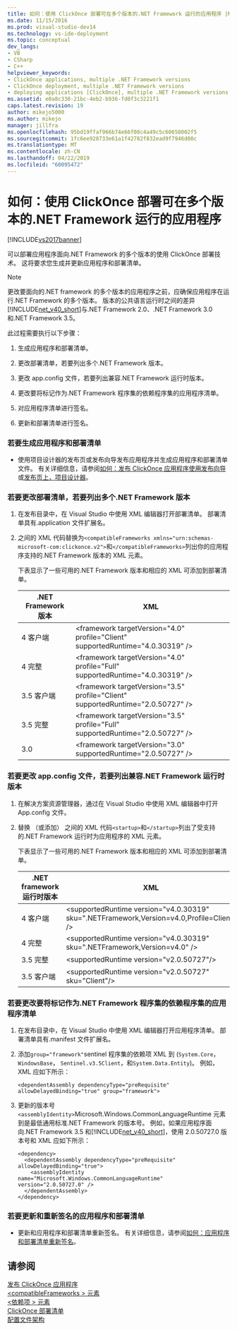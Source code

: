 ```yaml
---
title: 如何：使用 ClickOnce 部署可在多个版本的.NET Framework 运行的应用程序 |Microsoft Docs
ms.date: 11/15/2016
ms.prod: visual-studio-dev14
ms.technology: vs-ide-deployment
ms.topic: conceptual
dev_langs:
- VB
- CSharp
- C++
helpviewer_keywords:
- ClickOnce applications, multiple .NET Framework versions
- ClickOnce deployment, multiple .NET Framework versions
- deploying applications [ClickOnce], multiple .NET Framework versions
ms.assetid: e0a8c330-21bc-4eb2-b936-fd0f3c3221f1
caps.latest.revision: 19
author: mikejo5000
ms.author: mikejo
manager: jillfra
ms.openlocfilehash: 95bd19ffaf966b74e66f08c4a49c5c60658002f5
ms.sourcegitcommit: 1fc6ee928733e61a1f42782f832ead9f7946d00c
ms.translationtype: MT
ms.contentlocale: zh-CN
ms.lasthandoff: 04/22/2019
ms.locfileid: "60095472"
---
```

# <a name="how-to-use-clickonce-to-deploy-applications-that-can-run-on-multiple-versions-of-the-net-framework"></a>如何：使用 ClickOnce 部署可在多个版本的.NET Framework 运行的应用程序
[!INCLUDE[vs2017banner](../includes/vs2017banner.md)]

可以部署应用程序面向.NET Framework 的多个版本的使用 ClickOnce 部署技术。 这将要求您生成并更新应用程序和部署清单。  
  
> [!NOTE]
>  更改要面向的.NET framework 的多个版本的应用程序之前，应确保应用程序在运行.NET Framework 的多个版本。 版本的公共语言运行时之间的差异[!INCLUDE[net_v40_short](../includes/net-v40-short-md.md)]与.NET Framework 2.0、.NET Framework 3.0 和.NET Framework 3.5。  
  
 此过程需要执行以下步骤：  
  
1. 生成应用程序和部署清单。  
  
2. 更改部署清单，若要列出多个.NET Framework 版本。  
  
3. 更改 app.config 文件，若要列出兼容.NET Framework 运行时版本。  
  
4. 更改要将标记作为.NET Framework 程序集的依赖程序集的应用程序清单。  
  
5. 对应用程序清单进行签名。  
  
6. 更新和部署清单进行签名。  
  
### <a name="to-generate-the-application-and-deployment-manifests"></a>若要生成应用程序和部署清单  
  
- 使用项目设计器的发布页或发布向导发布应用程序并生成应用程序和部署清单文件。 有关详细信息，请参阅[如何：发布 ClickOnce 应用程序使用发布向导](../deployment/how-to-publish-a-clickonce-application-using-the-publish-wizard.md)或[发布页上，项目设计器](../ide/reference/publish-page-project-designer.md)。  
  
### <a name="to-change-the-deployment-manifest-to-list-the-multiple-net-framework-versions"></a>若要更改部署清单，若要列出多个.NET Framework 版本  
  
1. 在发布目录中，在 Visual Studio 中使用 XML 编辑器打开部署清单。 部署清单具有.application 文件扩展名。  
  
2. 之间的 XML 代码替换为`<compatibleFrameworks xmlns="urn:schemas-microsoft-com:clickonce.v2">`和`</compatibleFrameworks>`列出你的应用程序支持的.NET Framework 版本的 XML 元素。  
  
     下表显示了一些可用的.NET Framework 版本和相应的 XML 可添加到部署清单。  
  
    |.NET Framework 版本|XML|  
    |----------------------------|---------|  
    |4 客户端|\<framework targetVersion="4.0" profile="Client" supportedRuntime="4.0.30319" />|  
    |4 完整|\<framework targetVersion="4.0" profile="Full" supportedRuntime="4.0.30319" />|  
    |3.5 客户端|\<framework targetVersion="3.5" profile="Client" supportedRuntime="2.0.50727" />|  
    |3.5 完整|\<framework targetVersion="3.5" profile="Full" supportedRuntime="2.0.50727" />|  
    |3.0|\<framework targetVersion="3.0" supportedRuntime="2.0.50727" />|  
  
### <a name="to-change-the-appconfig-file-to-list-the-compatible-net-framework-runtime-versions"></a>若要更改 app.config 文件，若要列出兼容.NET Framework 运行时版本  
  
1. 在解决方案资源管理器，通过在 Visual Studio 中使用 XML 编辑器中打开 App.config 文件。  
  
2. 替换 （或添加） 之间的 XML 代码`<startup>`和`</startup>`列出了受支持的.NET Framework 运行时为应用程序的 XML 元素。  
  
     下表显示了一些可用的.NET Framework 版本和相应的 XML 可添加到部署清单。  
  
    |.NET framework 运行时版本|XML|  
    |------------------------------------|---------|  
    |4 客户端|\<supportedRuntime version="v4.0.30319" sku=".NETFramework,Version=v4.0,Profile=Client" />|  
    |4 完整|\<supportedRuntime version="v4.0.30319" sku=".NETFramework,Version=v4.0" />|  
    |3.5 完整|\<supportedRuntime version="v2.0.50727"/>|  
    |3.5 客户端|\<supportedRuntime version="v2.0.50727" sku="Client"/>|  
  
### <a name="to-change-the-application-manifest-to-mark-dependent-assemblies-as-net-framework-assemblies"></a>若要更改要将标记作为.NET Framework 程序集的依赖程序集的应用程序清单  
  
1. 在发布目录中，在 Visual Studio 中使用 XML 编辑器打开应用程序清单。 部署清单具有.manifest 文件扩展名。  
  
2. 添加`group="framework"`sentinel 程序集的依赖项 XML 到 (`System.Core`， `WindowsBase`， `Sentinel.v3.5Client`，和`System.Data.Entity`)。 例如，XML 应如下所示：  
  
    ```  
    <dependentAssembly dependencyType="preRequisite" allowDelayedBinding="true" group="framework">  
    ```  
  
3. 更新的版本号`<assemblyIdentity>`Microsoft.Windows.CommonLanguageRuntime 元素到是最低通用标准.NET Framework 的版本号。 例如，如果应用程序面向.NET Framework 3.5 和[!INCLUDE[net_v40_short](../includes/net-v40-short-md.md)]，使用 2.0.50727.0 版本号和 XML 应如下所示：  
  
    ```  
    <dependency>  
      <dependentAssembly dependencyType="preRequisite" allowDelayedBinding="true">  
        <assemblyIdentity name="Microsoft.Windows.CommonLanguageRuntime" version="2.0.50727.0" />  
      </dependentAssembly>  
    </dependency>  
    ```  
  
### <a name="to-update-and-re-sign-the-application-and-deployment-manifests"></a>若要更新和重新签名的应用程序和部署清单  
  
- 更新和应用程序和部署清单重新签名。 有关详细信息，请参阅[如何：应用程序和部署清单重新签名](../deployment/how-to-re-sign-application-and-deployment-manifests.md)。  
  
## <a name="see-also"></a>请参阅  
 [发布 ClickOnce 应用程序](../deployment/publishing-clickonce-applications.md)   
 [\<compatibleFrameworks > 元素](../deployment/compatibleframeworks-element-clickonce-deployment.md)   
 [\<依赖项 > 元素](../deployment/dependency-element-clickonce-application.md)   
 [ClickOnce 部署清单](../deployment/clickonce-deployment-manifest.md)   
 [配置文件架构](http://msdn.microsoft.com/library/69003d39-dc8a-460c-a6be-e6d93e690b38)
